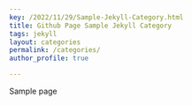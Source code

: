 ```yaml
---
key: /2022/11/29/Sample-Jekyll-Category.html
title: Github Page Sample Jekyll Category
tags: jekyll
layout: categories
permalink: /categories/
author_profile: true

---
```


Sample page
